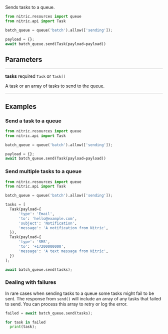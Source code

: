Sends tasks to a queue.

```python
from nitric.resources import queue
from nitric.api import Task

batch_queue = queue('batch').allow(['sending']);

payload = {};
await batch_queue.send(Task(payload=payload))
```

## Parameters

---

**tasks** required `Task` or `Task[]`

A task or an array of tasks to send to the queue.

---

## Examples

### Send a task to a queue

```python
from nitric.resources import queue
from nitric.api import Task

batch_queue = queue('batch').allow(['sending']);

payload = {};
await batch_queue.send(Task(payload=payload))
```

### Send multiple tasks to a queue

```python
from nitric.resources import queue
from nitric.api import Task

batch_queue = queue('batch').allow(['sending']);

tasks = [
  Task(payload={
      'type': 'Email',
      'to': 'hello@example.com',
      'subject': 'Notification',
      'message': 'A notification from Nitric',
  }),
  Task(payload={
      'type': 'SMS',
      'to': '+17200000000',
      'message': 'A text message from Nitric',
  })
];

await batch_queue.send(tasks);
```

### Dealing with failures

In rare cases when sending tasks to a queue some tasks might fail to be sent. The response from `send()` will include an array of any tasks that failed to send. You can process this array to retry or log the error.

```python
failed = await batch_queue.send(tasks);

for task in failed
  print(task);
```
